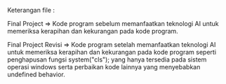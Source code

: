 Keterangan file :

Final Project        => Kode program sebelum memanfaatkan teknologi AI untuk memeriksa kerapihan dan kekurangan pada kode program.

Final Project Revisi => Kode program setelah memanfaatkan teknologi AI untuk memeriksa kerapihan dan kekurangan pada kode program seperti penghapusan
                        fungsi system("cls"); yang hanya tersedia pada sistem operasi windows serta perbaikan kode lainnya yang menyebabkan undefined 
                        behavior.
